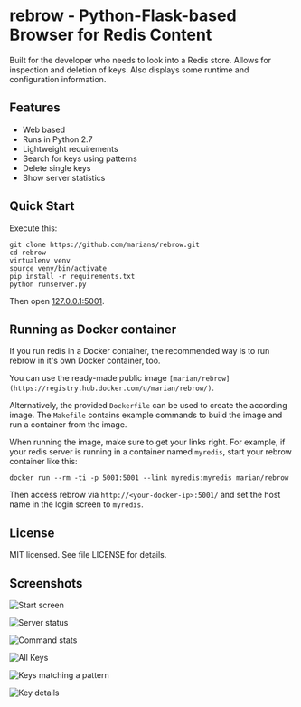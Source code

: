 rebrow - Python-Flask-based Browser for Redis Content
=====================================================

Built for the developer who needs to look into a Redis store.
Allows for inspection and deletion of keys. Also displays
some runtime and configuration information.

## Features

* Web based
* Runs in Python 2.7
* Lightweight requirements
* Search for keys using patterns
* Delete single keys
* Show server statistics

## Quick Start

Execute this:

    git clone https://github.com/marians/rebrow.git
    cd rebrow
    virtualenv venv
    source venv/bin/activate
    pip install -r requirements.txt
    python runserver.py

Then open [127.0.0.1:5001](http://127.0.0.1:5001).

## Running as Docker container

If you run redis in a Docker container, the recommended way is to run rebrow in it's own Docker container, too.

You can use the ready-made public image `[marian/rebrow](https://registry.hub.docker.com/u/marian/rebrow/)`.

Alternatively, the provided `Dockerfile` can be used to create the according image. The `Makefile` contains example commands to build the image and run a container from the image.

When running the image, make sure to get your links right. For example, if your redis server is running in a container named `myredis`, start your rebrow container like this:

```
docker run --rm -ti -p 5001:5001 --link myredis:myredis marian/rebrow
```

Then access rebrow via `http://<your-docker-ip>:5001/` and set the host name in the login screen to `myredis`.

## License

MIT licensed. See file LICENSE for details.

## Screenshots

![Start screen](https://farm4.staticflickr.com/3913/14615623267_c4a38b4fe1_c.jpg)

![Server status](https://farm3.staticflickr.com/2897/14615432280_b379e0f0af_c.jpg)

![Command stats](https://farm4.staticflickr.com/3902/14801787802_0c9b518f32_c.jpg)

![All Keys](https://farm4.staticflickr.com/3887/14615526428_ea251f2600_c.jpg)

![Keys matching a pattern](https://farm4.staticflickr.com/3887/14615482059_dda867f87f_c.jpg)

![Key details](https://farm6.staticflickr.com/5574/14779149896_f7194f0f7c_c.jpg)

